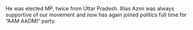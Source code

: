 He was elected MP,  twice from Uttar Pradesh. Illias Azmi was always supportive of our movement and now has again joined politics full time for “AAM AADMI”  party.